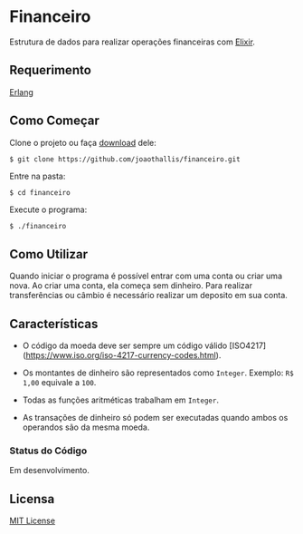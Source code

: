 # Financeiro

Estrutura de dados para realizar operações financeiras com [Elixir](http://elixir-lang.github.io/).

## Requerimento

[Erlang](http://www.erlang.org/downloads)

## Como Começar

Clone o projeto ou faça [download](https://github.com/joaothallis/financeiro.git) dele:

```git
$ git clone https://github.com/joaothallis/financeiro.git
```

Entre na pasta:

```sh
$ cd financeiro
```

Execute o programa:

```
$ ./financeiro
```

## Como Utilizar

Quando iniciar o programa é possível entrar com uma conta ou criar uma nova.
Ao criar uma conta, ela começa sem dinheiro. Para realizar transferências ou câmbio é necessário realizar um deposito em sua conta.

## Características

- O código da moeda deve ser sempre um código válido [ISO4217] (https://www.iso.org/iso-4217-currency-codes.html).

- Os montantes de dinheiro são representados como `Integer`. Exemplo: `R$ 1,00` equivale a `100`.

- Todas as funções aritméticas trabalham em `Integer`.

- As transações de dinheiro só podem ser executadas quando ambos os operandos são da mesma moeda.

### Status do Código
Em desenvolvimento.

## Licensa
[MIT License](https://en.wikipedia.org/wiki/MIT_License)